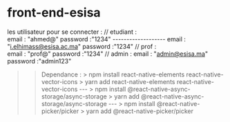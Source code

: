 # front-end-esisa
les utilisateur pour se connecter : 
    // etudiant :        
        email    : "ahmed@"
        password :"1234"
        -------------------
        email    : "i.elhimass@esisa.ac.ma"
        password :"1234"
    // prof :  
        email    : "prof@"
        password :"1234"
    // admin :
        email    : "admin@esisa.ma"
        password :"admin123"

>> Dependance : 
    > npm install react-native-elements react-native-vector-icons
    > yarn add react-native-elements react-native-vector-icons
    ---
    > npm install @react-native-async-storage/async-storage
    > yarn add @react-native-async-storage/async-storage
    ---
    > npm install @react-native-picker/picker
    > yarn add @react-native-picker/picker